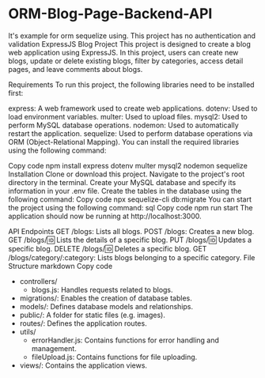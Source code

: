 # ORM-Blog-Page-Backend-API
It's example for orm sequelize using. This project has no authentication and validation
ExpressJS Blog Project
This project is designed to create a blog web application using ExpressJS. In this project, users can create new blogs, update or delete existing blogs, filter by categories, access detail pages, and leave comments about blogs.

Requirements
To run this project, the following libraries need to be installed first:

express: A web framework used to create web applications.
dotenv: Used to load environment variables.
multer: Used to upload files.
mysql2: Used to perform MySQL database operations.
nodemon: Used to automatically restart the application.
sequelize: Used to perform database operations via ORM (Object-Relational Mapping).
You can install the required libraries using the following command:

Copy code
npm install express dotenv multer mysql2 nodemon sequelize
Installation
Clone or download this project.
Navigate to the project's root directory in the terminal.
Create your MySQL database and specify its information in your .env file.
Create the tables in the database using the following command:
Copy code
npx sequelize-cli db:migrate
You can start the project using the following command:
sql
Copy code
npm run start
The application should now be running at http://localhost:3000.

API Endpoints
GET /blogs: Lists all blogs.
POST /blogs: Creates a new blog.
GET /blogs/:id: Lists the details of a specific blog.
PUT /blogs/:id: Updates a specific blog.
DELETE /blogs/:id: Deletes a specific blog.
GET /blogs/category/:category: Lists blogs belonging to a specific category.
File Structure
markdown
Copy code
- controllers/
  - blogs.js: Handles requests related to blogs.
- migrations/: Enables the creation of database tables.
- models/: Defines database models and relationships.
- public/: A folder for static files (e.g. images).
- routes/: Defines the application routes.
- utils/
  - errorHandler.js: Contains functions for error handling and management.
  - fileUpload.js: Contains functions for file uploading.
- views/: Contains the application views.
